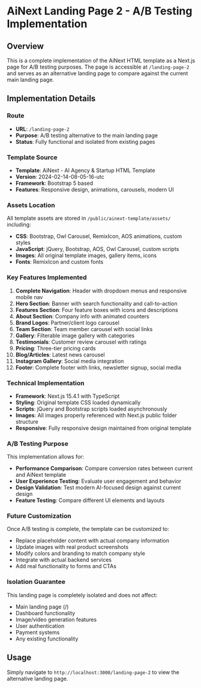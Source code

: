 # AiNext Landing Page 2 - A/B Testing Implementation

## Overview
This is a complete implementation of the AiNext HTML template as a Next.js page for A/B testing purposes. The page is accessible at `/landing-page-2` and serves as an alternative landing page to compare against the current main landing page.

## Implementation Details

### Route
- **URL**: `/landing-page-2`
- **Purpose**: A/B testing alternative to the main landing page
- **Status**: Fully functional and isolated from existing pages

### Template Source
- **Template**: AiNext - AI Agency & Startup HTML Template
- **Version**: 2024-02-14-08-05-16-utc
- **Framework**: Bootstrap 5 based
- **Features**: Responsive design, animations, carousels, modern UI

### Assets Location
All template assets are stored in `/public/ainext-template/assets/` including:
- **CSS**: Bootstrap, Owl Carousel, RemixIcon, AOS animations, custom styles
- **JavaScript**: jQuery, Bootstrap, AOS, Owl Carousel, custom scripts
- **Images**: All original template images, gallery items, icons
- **Fonts**: RemixIcon and custom fonts

### Key Features Implemented
1. **Complete Navigation**: Header with dropdown menus and responsive mobile nav
2. **Hero Section**: Banner with search functionality and call-to-action
3. **Features Section**: Four feature boxes with icons and descriptions
4. **About Section**: Company info with animated counters
5. **Brand Logos**: Partner/client logo carousel
6. **Team Section**: Team member carousel with social links
7. **Gallery**: Filterable image gallery with categories
8. **Testimonials**: Customer review carousel with ratings
9. **Pricing**: Three-tier pricing cards
10. **Blog/Articles**: Latest news carousel
11. **Instagram Gallery**: Social media integration
12. **Footer**: Complete footer with links, newsletter signup, social media

### Technical Implementation
- **Framework**: Next.js 15.4.1 with TypeScript
- **Styling**: Original template CSS loaded dynamically
- **Scripts**: jQuery and Bootstrap scripts loaded asynchronously
- **Images**: All images properly referenced with Next.js public folder structure
- **Responsive**: Fully responsive design maintained from original template

### A/B Testing Purpose
This implementation allows for:
- **Performance Comparison**: Compare conversion rates between current and AiNext template
- **User Experience Testing**: Evaluate user engagement and behavior
- **Design Validation**: Test modern AI-focused design against current design
- **Feature Testing**: Compare different UI elements and layouts

### Future Customization
Once A/B testing is complete, the template can be customized to:
- Replace placeholder content with actual company information
- Update images with real product screenshots
- Modify colors and branding to match company style
- Integrate with actual backend services
- Add real functionality to forms and CTAs

### Isolation Guarantee
This landing page is completely isolated and does not affect:
- Main landing page (/)
- Dashboard functionality
- Image/video generation features
- User authentication
- Payment systems
- Any existing functionality

## Usage
Simply navigate to `http://localhost:3000/landing-page-2` to view the alternative landing page.
